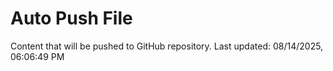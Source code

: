 # Auto Push File

Content that will be pushed to GitHub repository.
Last updated: 08/14/2025, 06:06:49 PM